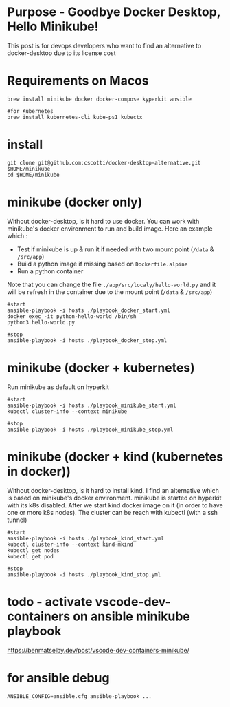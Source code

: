 # Purpose - Goodbye Docker Desktop, Hello Minikube!
This post is for devops developers who want to find an alternative to docker-desktop due to its license cost


# Requirements on Macos
```
brew install minikube docker docker-compose kyperkit ansible 

#for Kubernetes
brew install kubernetes-cli kube-ps1 kubectx
```

# install
```
git clone git@github.com:cscotti/docker-desktop-alternative.git $HOME/minikube
cd $HOME/minikube
```

# minikube (docker only)
Without docker-desktop, is it hard to use docker. You can work with minikube's docker environment to run and build image.
Here an example which :
- Test if minikube is up & run it if needed with two mount point (`/data` & `/src/app`)
- Build a python image if missing based on `Dockerfile.alpine`
- Run a python container

Note that you can change the file `./app/src/localy/hello-world.py` and it will be refresh in the container due to the mount point (`/data` & `/src/app`)

```
#start
ansible-playbook -i hosts ./playbook_docker_start.yml
docker exec -it python-hello-world /bin/sh
python3 hello-world.py

#stop
ansible-playbook -i hosts ./playbook_docker_stop.yml
```


# minikube (docker + kubernetes)
Run minikube as default on hyperkit
```
#start
ansible-playbook -i hosts ./playbook_minikube_start.yml
kubectl cluster-info --context minikube

#stop
ansible-playbook -i hosts ./playbook_minikube_stop.yml
```


# minikube (docker + kind (kubernetes in docker))
Without docker-desktop, is it hard to install kind. I find an alternative which is based on minikube's docker environment.
minikube is started on hyperkit with its k8s disabled. After we start kind docker image on it (in order to have one or more k8s nodes).
The <kind-mkind> cluster can be reach with kubectl (with a ssh tunnel)
```
#start
ansible-playbook -i hosts ./playbook_kind_start.yml
kubectl cluster-info --context kind-mkind
kubectl get nodes
kubectl get pod

#stop
ansible-playbook -i hosts ./playbook_kind_stop.yml
```

# todo - activate vscode-dev-containers on ansible minikube playbook
https://benmatselby.dev/post/vscode-dev-containers-minikube/


# for ansible debug
```
ANSIBLE_CONFIG=ansible.cfg ansible-playbook ...
```
